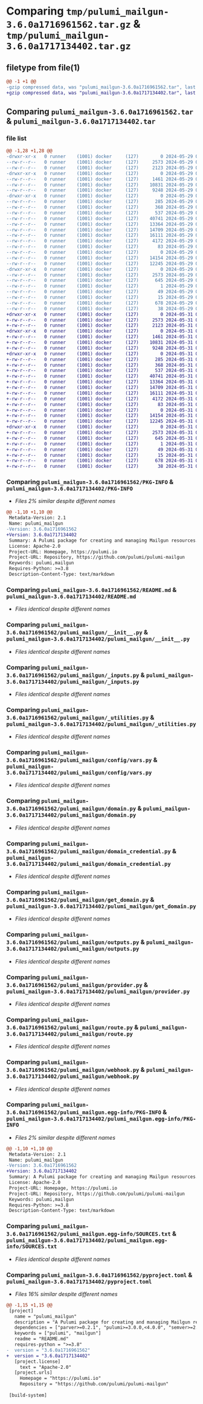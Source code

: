 # Comparing `tmp/pulumi_mailgun-3.6.0a1716961562.tar.gz` & `tmp/pulumi_mailgun-3.6.0a1717134402.tar.gz`

## filetype from file(1)

```diff
@@ -1 +1 @@
-gzip compressed data, was "pulumi_mailgun-3.6.0a1716961562.tar", last modified: Wed May 29 05:51:29 2024, max compression
+gzip compressed data, was "pulumi_mailgun-3.6.0a1717134402.tar", last modified: Fri May 31 05:53:59 2024, max compression
```

## Comparing `pulumi_mailgun-3.6.0a1716961562.tar` & `pulumi_mailgun-3.6.0a1717134402.tar`

### file list

```diff
@@ -1,28 +1,28 @@
-drwxr-xr-x   0 runner    (1001) docker     (127)        0 2024-05-29 05:51:29.095106 pulumi_mailgun-3.6.0a1716961562/
--rw-r--r--   0 runner    (1001) docker     (127)     2573 2024-05-29 05:51:29.095106 pulumi_mailgun-3.6.0a1716961562/PKG-INFO
--rw-r--r--   0 runner    (1001) docker     (127)     2123 2024-05-29 05:51:20.000000 pulumi_mailgun-3.6.0a1716961562/README.md
-drwxr-xr-x   0 runner    (1001) docker     (127)        0 2024-05-29 05:51:29.095106 pulumi_mailgun-3.6.0a1716961562/pulumi_mailgun/
--rw-r--r--   0 runner    (1001) docker     (127)     1461 2024-05-29 05:51:20.000000 pulumi_mailgun-3.6.0a1716961562/pulumi_mailgun/__init__.py
--rw-r--r--   0 runner    (1001) docker     (127)    10831 2024-05-29 05:51:20.000000 pulumi_mailgun-3.6.0a1716961562/pulumi_mailgun/_inputs.py
--rw-r--r--   0 runner    (1001) docker     (127)     9248 2024-05-29 05:51:20.000000 pulumi_mailgun-3.6.0a1716961562/pulumi_mailgun/_utilities.py
-drwxr-xr-x   0 runner    (1001) docker     (127)        0 2024-05-29 05:51:29.095106 pulumi_mailgun-3.6.0a1716961562/pulumi_mailgun/config/
--rw-r--r--   0 runner    (1001) docker     (127)      285 2024-05-29 05:51:20.000000 pulumi_mailgun-3.6.0a1716961562/pulumi_mailgun/config/__init__.py
--rw-r--r--   0 runner    (1001) docker     (127)      368 2024-05-29 05:51:20.000000 pulumi_mailgun-3.6.0a1716961562/pulumi_mailgun/config/__init__.pyi
--rw-r--r--   0 runner    (1001) docker     (127)      537 2024-05-29 05:51:20.000000 pulumi_mailgun-3.6.0a1716961562/pulumi_mailgun/config/vars.py
--rw-r--r--   0 runner    (1001) docker     (127)    40741 2024-05-29 05:51:20.000000 pulumi_mailgun-3.6.0a1716961562/pulumi_mailgun/domain.py
--rw-r--r--   0 runner    (1001) docker     (127)    13364 2024-05-29 05:51:20.000000 pulumi_mailgun-3.6.0a1716961562/pulumi_mailgun/domain_credential.py
--rw-r--r--   0 runner    (1001) docker     (127)    14709 2024-05-29 05:51:20.000000 pulumi_mailgun-3.6.0a1716961562/pulumi_mailgun/get_domain.py
--rw-r--r--   0 runner    (1001) docker     (127)    16111 2024-05-29 05:51:20.000000 pulumi_mailgun-3.6.0a1716961562/pulumi_mailgun/outputs.py
--rw-r--r--   0 runner    (1001) docker     (127)     4172 2024-05-29 05:51:20.000000 pulumi_mailgun-3.6.0a1716961562/pulumi_mailgun/provider.py
--rw-r--r--   0 runner    (1001) docker     (127)       83 2024-05-29 05:51:20.000000 pulumi_mailgun-3.6.0a1716961562/pulumi_mailgun/pulumi-plugin.json
--rw-r--r--   0 runner    (1001) docker     (127)        0 2024-05-29 05:51:20.000000 pulumi_mailgun-3.6.0a1716961562/pulumi_mailgun/py.typed
--rw-r--r--   0 runner    (1001) docker     (127)    14154 2024-05-29 05:51:20.000000 pulumi_mailgun-3.6.0a1716961562/pulumi_mailgun/route.py
--rw-r--r--   0 runner    (1001) docker     (127)    12245 2024-05-29 05:51:20.000000 pulumi_mailgun-3.6.0a1716961562/pulumi_mailgun/webhook.py
-drwxr-xr-x   0 runner    (1001) docker     (127)        0 2024-05-29 05:51:29.095106 pulumi_mailgun-3.6.0a1716961562/pulumi_mailgun.egg-info/
--rw-r--r--   0 runner    (1001) docker     (127)     2573 2024-05-29 05:51:29.000000 pulumi_mailgun-3.6.0a1716961562/pulumi_mailgun.egg-info/PKG-INFO
--rw-r--r--   0 runner    (1001) docker     (127)      645 2024-05-29 05:51:29.000000 pulumi_mailgun-3.6.0a1716961562/pulumi_mailgun.egg-info/SOURCES.txt
--rw-r--r--   0 runner    (1001) docker     (127)        1 2024-05-29 05:51:29.000000 pulumi_mailgun-3.6.0a1716961562/pulumi_mailgun.egg-info/dependency_links.txt
--rw-r--r--   0 runner    (1001) docker     (127)       49 2024-05-29 05:51:29.000000 pulumi_mailgun-3.6.0a1716961562/pulumi_mailgun.egg-info/requires.txt
--rw-r--r--   0 runner    (1001) docker     (127)       15 2024-05-29 05:51:29.000000 pulumi_mailgun-3.6.0a1716961562/pulumi_mailgun.egg-info/top_level.txt
--rw-r--r--   0 runner    (1001) docker     (127)      678 2024-05-29 05:51:20.000000 pulumi_mailgun-3.6.0a1716961562/pyproject.toml
--rw-r--r--   0 runner    (1001) docker     (127)       38 2024-05-29 05:51:29.099106 pulumi_mailgun-3.6.0a1716961562/setup.cfg
+drwxr-xr-x   0 runner    (1001) docker     (127)        0 2024-05-31 05:53:59.318816 pulumi_mailgun-3.6.0a1717134402/
+-rw-r--r--   0 runner    (1001) docker     (127)     2573 2024-05-31 05:53:59.318816 pulumi_mailgun-3.6.0a1717134402/PKG-INFO
+-rw-r--r--   0 runner    (1001) docker     (127)     2123 2024-05-31 05:53:53.000000 pulumi_mailgun-3.6.0a1717134402/README.md
+drwxr-xr-x   0 runner    (1001) docker     (127)        0 2024-05-31 05:53:59.318816 pulumi_mailgun-3.6.0a1717134402/pulumi_mailgun/
+-rw-r--r--   0 runner    (1001) docker     (127)     1461 2024-05-31 05:53:53.000000 pulumi_mailgun-3.6.0a1717134402/pulumi_mailgun/__init__.py
+-rw-r--r--   0 runner    (1001) docker     (127)    10831 2024-05-31 05:53:53.000000 pulumi_mailgun-3.6.0a1717134402/pulumi_mailgun/_inputs.py
+-rw-r--r--   0 runner    (1001) docker     (127)     9248 2024-05-31 05:53:53.000000 pulumi_mailgun-3.6.0a1717134402/pulumi_mailgun/_utilities.py
+drwxr-xr-x   0 runner    (1001) docker     (127)        0 2024-05-31 05:53:59.318816 pulumi_mailgun-3.6.0a1717134402/pulumi_mailgun/config/
+-rw-r--r--   0 runner    (1001) docker     (127)      285 2024-05-31 05:53:53.000000 pulumi_mailgun-3.6.0a1717134402/pulumi_mailgun/config/__init__.py
+-rw-r--r--   0 runner    (1001) docker     (127)      368 2024-05-31 05:53:53.000000 pulumi_mailgun-3.6.0a1717134402/pulumi_mailgun/config/__init__.pyi
+-rw-r--r--   0 runner    (1001) docker     (127)      537 2024-05-31 05:53:53.000000 pulumi_mailgun-3.6.0a1717134402/pulumi_mailgun/config/vars.py
+-rw-r--r--   0 runner    (1001) docker     (127)    40741 2024-05-31 05:53:53.000000 pulumi_mailgun-3.6.0a1717134402/pulumi_mailgun/domain.py
+-rw-r--r--   0 runner    (1001) docker     (127)    13364 2024-05-31 05:53:53.000000 pulumi_mailgun-3.6.0a1717134402/pulumi_mailgun/domain_credential.py
+-rw-r--r--   0 runner    (1001) docker     (127)    14709 2024-05-31 05:53:53.000000 pulumi_mailgun-3.6.0a1717134402/pulumi_mailgun/get_domain.py
+-rw-r--r--   0 runner    (1001) docker     (127)    16111 2024-05-31 05:53:53.000000 pulumi_mailgun-3.6.0a1717134402/pulumi_mailgun/outputs.py
+-rw-r--r--   0 runner    (1001) docker     (127)     4172 2024-05-31 05:53:53.000000 pulumi_mailgun-3.6.0a1717134402/pulumi_mailgun/provider.py
+-rw-r--r--   0 runner    (1001) docker     (127)       83 2024-05-31 05:53:53.000000 pulumi_mailgun-3.6.0a1717134402/pulumi_mailgun/pulumi-plugin.json
+-rw-r--r--   0 runner    (1001) docker     (127)        0 2024-05-31 05:53:53.000000 pulumi_mailgun-3.6.0a1717134402/pulumi_mailgun/py.typed
+-rw-r--r--   0 runner    (1001) docker     (127)    14154 2024-05-31 05:53:53.000000 pulumi_mailgun-3.6.0a1717134402/pulumi_mailgun/route.py
+-rw-r--r--   0 runner    (1001) docker     (127)    12245 2024-05-31 05:53:53.000000 pulumi_mailgun-3.6.0a1717134402/pulumi_mailgun/webhook.py
+drwxr-xr-x   0 runner    (1001) docker     (127)        0 2024-05-31 05:53:59.318816 pulumi_mailgun-3.6.0a1717134402/pulumi_mailgun.egg-info/
+-rw-r--r--   0 runner    (1001) docker     (127)     2573 2024-05-31 05:53:59.000000 pulumi_mailgun-3.6.0a1717134402/pulumi_mailgun.egg-info/PKG-INFO
+-rw-r--r--   0 runner    (1001) docker     (127)      645 2024-05-31 05:53:59.000000 pulumi_mailgun-3.6.0a1717134402/pulumi_mailgun.egg-info/SOURCES.txt
+-rw-r--r--   0 runner    (1001) docker     (127)        1 2024-05-31 05:53:59.000000 pulumi_mailgun-3.6.0a1717134402/pulumi_mailgun.egg-info/dependency_links.txt
+-rw-r--r--   0 runner    (1001) docker     (127)       49 2024-05-31 05:53:59.000000 pulumi_mailgun-3.6.0a1717134402/pulumi_mailgun.egg-info/requires.txt
+-rw-r--r--   0 runner    (1001) docker     (127)       15 2024-05-31 05:53:59.000000 pulumi_mailgun-3.6.0a1717134402/pulumi_mailgun.egg-info/top_level.txt
+-rw-r--r--   0 runner    (1001) docker     (127)      678 2024-05-31 05:53:53.000000 pulumi_mailgun-3.6.0a1717134402/pyproject.toml
+-rw-r--r--   0 runner    (1001) docker     (127)       38 2024-05-31 05:53:59.318816 pulumi_mailgun-3.6.0a1717134402/setup.cfg
```

### Comparing `pulumi_mailgun-3.6.0a1716961562/PKG-INFO` & `pulumi_mailgun-3.6.0a1717134402/PKG-INFO`

 * *Files 2% similar despite different names*

```diff
@@ -1,10 +1,10 @@
 Metadata-Version: 2.1
 Name: pulumi_mailgun
-Version: 3.6.0a1716961562
+Version: 3.6.0a1717134402
 Summary: A Pulumi package for creating and managing Mailgun resources.
 License: Apache-2.0
 Project-URL: Homepage, https://pulumi.io
 Project-URL: Repository, https://github.com/pulumi/pulumi-mailgun
 Keywords: pulumi,mailgun
 Requires-Python: >=3.8
 Description-Content-Type: text/markdown
```

### Comparing `pulumi_mailgun-3.6.0a1716961562/README.md` & `pulumi_mailgun-3.6.0a1717134402/README.md`

 * *Files identical despite different names*

### Comparing `pulumi_mailgun-3.6.0a1716961562/pulumi_mailgun/__init__.py` & `pulumi_mailgun-3.6.0a1717134402/pulumi_mailgun/__init__.py`

 * *Files identical despite different names*

### Comparing `pulumi_mailgun-3.6.0a1716961562/pulumi_mailgun/_inputs.py` & `pulumi_mailgun-3.6.0a1717134402/pulumi_mailgun/_inputs.py`

 * *Files identical despite different names*

### Comparing `pulumi_mailgun-3.6.0a1716961562/pulumi_mailgun/_utilities.py` & `pulumi_mailgun-3.6.0a1717134402/pulumi_mailgun/_utilities.py`

 * *Files identical despite different names*

### Comparing `pulumi_mailgun-3.6.0a1716961562/pulumi_mailgun/config/vars.py` & `pulumi_mailgun-3.6.0a1717134402/pulumi_mailgun/config/vars.py`

 * *Files identical despite different names*

### Comparing `pulumi_mailgun-3.6.0a1716961562/pulumi_mailgun/domain.py` & `pulumi_mailgun-3.6.0a1717134402/pulumi_mailgun/domain.py`

 * *Files identical despite different names*

### Comparing `pulumi_mailgun-3.6.0a1716961562/pulumi_mailgun/domain_credential.py` & `pulumi_mailgun-3.6.0a1717134402/pulumi_mailgun/domain_credential.py`

 * *Files identical despite different names*

### Comparing `pulumi_mailgun-3.6.0a1716961562/pulumi_mailgun/get_domain.py` & `pulumi_mailgun-3.6.0a1717134402/pulumi_mailgun/get_domain.py`

 * *Files identical despite different names*

### Comparing `pulumi_mailgun-3.6.0a1716961562/pulumi_mailgun/outputs.py` & `pulumi_mailgun-3.6.0a1717134402/pulumi_mailgun/outputs.py`

 * *Files identical despite different names*

### Comparing `pulumi_mailgun-3.6.0a1716961562/pulumi_mailgun/provider.py` & `pulumi_mailgun-3.6.0a1717134402/pulumi_mailgun/provider.py`

 * *Files identical despite different names*

### Comparing `pulumi_mailgun-3.6.0a1716961562/pulumi_mailgun/route.py` & `pulumi_mailgun-3.6.0a1717134402/pulumi_mailgun/route.py`

 * *Files identical despite different names*

### Comparing `pulumi_mailgun-3.6.0a1716961562/pulumi_mailgun/webhook.py` & `pulumi_mailgun-3.6.0a1717134402/pulumi_mailgun/webhook.py`

 * *Files identical despite different names*

### Comparing `pulumi_mailgun-3.6.0a1716961562/pulumi_mailgun.egg-info/PKG-INFO` & `pulumi_mailgun-3.6.0a1717134402/pulumi_mailgun.egg-info/PKG-INFO`

 * *Files 2% similar despite different names*

```diff
@@ -1,10 +1,10 @@
 Metadata-Version: 2.1
 Name: pulumi_mailgun
-Version: 3.6.0a1716961562
+Version: 3.6.0a1717134402
 Summary: A Pulumi package for creating and managing Mailgun resources.
 License: Apache-2.0
 Project-URL: Homepage, https://pulumi.io
 Project-URL: Repository, https://github.com/pulumi/pulumi-mailgun
 Keywords: pulumi,mailgun
 Requires-Python: >=3.8
 Description-Content-Type: text/markdown
```

### Comparing `pulumi_mailgun-3.6.0a1716961562/pulumi_mailgun.egg-info/SOURCES.txt` & `pulumi_mailgun-3.6.0a1717134402/pulumi_mailgun.egg-info/SOURCES.txt`

 * *Files identical despite different names*

### Comparing `pulumi_mailgun-3.6.0a1716961562/pyproject.toml` & `pulumi_mailgun-3.6.0a1717134402/pyproject.toml`

 * *Files 16% similar despite different names*

```diff
@@ -1,15 +1,15 @@
 [project]
   name = "pulumi_mailgun"
   description = "A Pulumi package for creating and managing Mailgun resources."
   dependencies = ["parver>=0.2.1", "pulumi>=3.0.0,<4.0.0", "semver>=2.8.1"]
   keywords = ["pulumi", "mailgun"]
   readme = "README.md"
   requires-python = ">=3.8"
-  version = "3.6.0a1716961562"
+  version = "3.6.0a1717134402"
   [project.license]
     text = "Apache-2.0"
   [project.urls]
     Homepage = "https://pulumi.io"
     Repository = "https://github.com/pulumi/pulumi-mailgun"
 
 [build-system]
```

